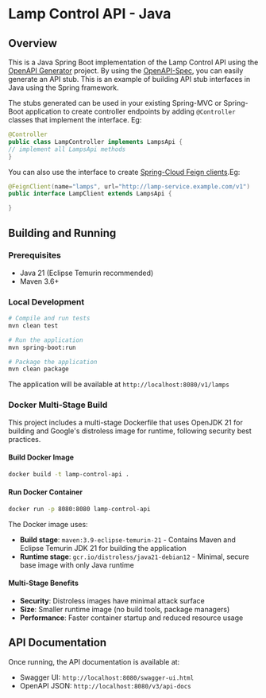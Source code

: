 
# Lamp Control API - Java

## Overview
This is a Java Spring Boot implementation of the Lamp Control API using the [OpenAPI Generator](https://openapi-generator.tech) project.
By using the [OpenAPI-Spec](https://openapis.org), you can easily generate an API stub.
This is an example of building API stub interfaces in Java using the Spring framework.

The stubs generated can be used in your existing Spring-MVC or Spring-Boot application to create controller endpoints
by adding ```@Controller``` classes that implement the interface. Eg:
```java
@Controller
public class LampController implements LampsApi {
// implement all LampsApi methods
}
```

You can also use the interface to create [Spring-Cloud Feign clients](http://projects.spring.io/spring-cloud/spring-cloud.html#spring-cloud-feign-inheritance).Eg:
```java
@FeignClient(name="lamps", url="http://lamp-service.example.com/v1")
public interface LampClient extends LampsApi {

}
```

## Building and Running

### Prerequisites
- Java 21 (Eclipse Temurin recommended)
- Maven 3.6+

### Local Development
```bash
# Compile and run tests
mvn clean test

# Run the application
mvn spring-boot:run

# Package the application
mvn clean package
```

The application will be available at `http://localhost:8080/v1/lamps`

### Docker Multi-Stage Build

This project includes a multi-stage Dockerfile that uses OpenJDK 21 for building and Google's distroless image for runtime, following security best practices.

#### Build Docker Image
```bash
docker build -t lamp-control-api .
```

#### Run Docker Container
```bash
docker run -p 8080:8080 lamp-control-api
```

The Docker image uses:
- **Build stage**: `maven:3.9-eclipse-temurin-21` - Contains Maven and Eclipse Temurin JDK 21 for building the application
- **Runtime stage**: `gcr.io/distroless/java21-debian12` - Minimal, secure base image with only Java runtime

#### Multi-Stage Benefits
- **Security**: Distroless images have minimal attack surface
- **Size**: Smaller runtime image (no build tools, package managers)
- **Performance**: Faster container startup and reduced resource usage

## API Documentation

Once running, the API documentation is available at:
- Swagger UI: `http://localhost:8080/swagger-ui.html`
- OpenAPI JSON: `http://localhost:8080/v3/api-docs`
